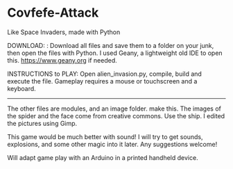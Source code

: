 # Covfefe-Attack
Like Space Invaders, made with Python

DOWNLOAD:  : Download all files and save them to a folder on your junk, then open the files with Python. I used Geany, a lightweight old IDE to open this. https://www.geany.org if needed.

INSTRUCTIONS to PLAY: 
Open alien_invasion.py, compile, build and execute the file. Gameplay requires a mouse or touchscreen and a keyboard. 
_______________________________________________________________

The other files are modules, and an image folder. 
make this. 
The images of the spider and the face come from creative commons. Use the ship. I edited the pictures using Gimp. 

This game would be much better with sound! I will try to get sounds, explosions, and some other magic into it later. Any suggestions welcome!

Will adapt game play with an Arduino in a printed handheld device. 
